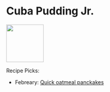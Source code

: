 # Cuba Pudding Jr.

<img src="http://api.adorable.io/avatars/100/cubapud%40flavor.magazine" height="100" width="100" />

Recipe Picks:

- Febreary: [Quick oatmeal panckakes](../recipe/feb/oatmeal-panckakes.md)
